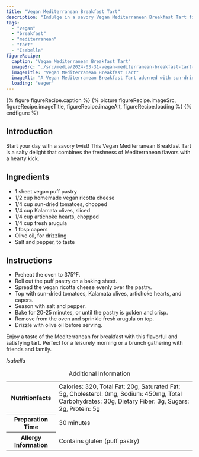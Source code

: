 ```yaml
---
title: "Vegan Mediterranean Breakfast Tart"
description: "Indulge in a savory Vegan Mediterranean Breakfast Tart filled with sun-dried tomatoes, olives, artichokes, and homemade ricotta on a crispy puff pastry. Perfect for a salty breakfast!"
tags:
  - "vegan"
  - "breakfast"
  - "mediterranean"
  - "tart"
  - "Isabella"
figureRecipe: 
  caption: "Vegan Mediterranean Breakfast Tart"
  imageSrc: "./src/media/2024-03-31-vegan-mediterranean-breakfast-tart-3173.png"
  imageTitle: "Vegan Mediterranean Breakfast Tart"
  imageAlt: "A Vegan Mediterranean Breakfast Tart adorned with sun-dried tomatoes, olives, artichokes, and faux ricotta on crisp pastry."
  loading: "eager"
---
```


{% figure figureRecipe.caption %}
{% picture figureRecipe.imageSrc, figureRecipe.imageTitle, figureRecipe.imageAlt, figureRecipe.loading %}
{% endfigure %}

## Introduction

Start your day with a savory twist! This Vegan Mediterranean Breakfast Tart is a salty delight that combines the freshness of Mediterranean flavors with a hearty kick.

## Ingredients

- 1 sheet vegan puff pastry
- 1/2 cup homemade vegan ricotta cheese
- 1/4 cup sun-dried tomatoes, chopped
- 1/4 cup Kalamata olives, sliced
- 1/4 cup artichoke hearts, chopped
- 1/4 cup fresh arugula
- 1 tbsp capers
- Olive oil, for drizzling
- Salt and pepper, to taste

## Instructions

- Preheat the oven to 375°F.
- Roll out the puff pastry on a baking sheet.
- Spread the vegan ricotta cheese evenly over the pastry.
- Top with sun-dried tomatoes, Kalamata olives, artichoke hearts, and capers.
- Season with salt and pepper.
- Bake for 20-25 minutes, or until the pastry is golden and crisp.
- Remove from the oven and sprinkle fresh arugula on top.
- Drizzle with olive oil before serving.

Enjoy a taste of the Mediterranean for breakfast with this flavorful and satisfying tart. Perfect for a leisurely morning or a brunch gathering with friends and family.

*Isabella*

<table><caption class='sr-only'>Additional Information</caption><tr><th>Nutritionfacts</th><td>Calories: 320, Total Fat: 20g, Saturated Fat: 5g, Cholesterol: 0mg, Sodium: 450mg, Total Carbohydrates: 30g, Dietary Fiber: 3g, Sugars: 2g, Protein: 5g&nbsp;</td></tr><tr><th>Preparation Time</th><td>30 minutes&nbsp;</td></tr><tr><th>Allergy Information</th><td>Contains gluten (puff pastry)&nbsp;</td></tr></table>

